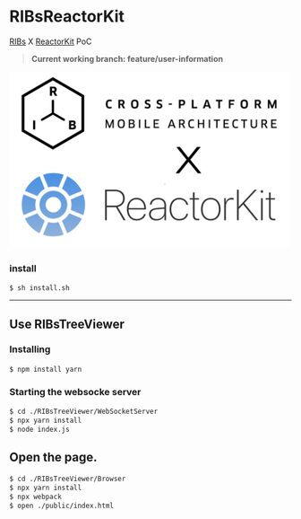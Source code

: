 # RIBsReactorKit

[RIBs](https://github.com/uber/RIBs) X [ReactorKit](https://github.com/ReactorKit/ReactorKit) PoC

> **Current working branch: feature/user-information**


<img src="./Docs/RIBsReactorKit.png" alt="RIBsReactorKit" width="500" />


### install

```shell
$ sh install.sh
```

---
## Use RIBsTreeViewer

### Installing 

```
$ npm install yarn
```

### Starting the websocke server

```shell
$ cd ./RIBsTreeViewer/WebSocketServer
$ npx yarn install
$ node index.js
```

## Open the page.

```shell
$ cd ./RIBsTreeViewer/Browser
$ npx yarn install
$ npx webpack
$ open ./public/index.html
```
